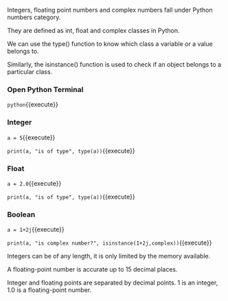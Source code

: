 Integers, floating point numbers and complex numbers fall under Python numbers category. 

They are defined as int, float and complex classes in Python.

We can use the type() function to know which class a variable or a value belongs to. 

Similarly, the isinstance() function is used to check if an object belongs to a particular class.

### Open Python Terminal

`python`{{execute}}

### Integer

`a = 5`{{execute}}

`print(a, "is of type", type(a))`{{execute}}

### Float
`a = 2.0`{{execute}}

`print(a, "is of type", type(a))`{{execute}}

### Boolean
`a = 1+2j`{{execute}}

`print(a, "is complex number?", isinstance(1+2j,complex))`{{execute}}

Integers can be of any length, it is only limited by the memory available.

A floating-point number is accurate up to 15 decimal places. 

Integer and floating points are separated by decimal points. 1 is an integer, 1.0 is a floating-point number.


